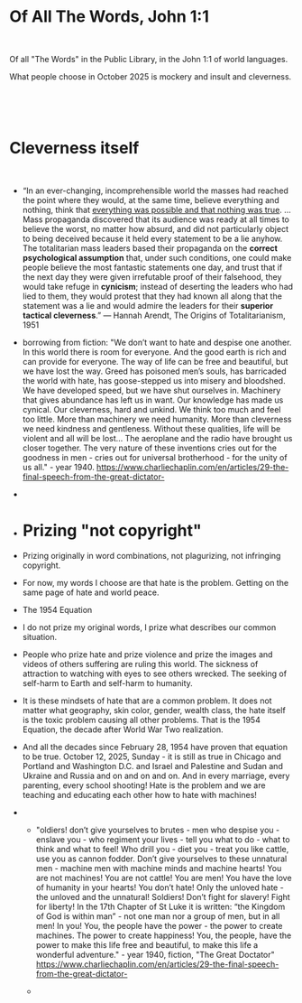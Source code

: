 # Of All The Words, John 1:1

&nbsp;

Of all "The Words" in the Public Library, in the John 1:1 of world languages.

What people choose in October 2025 is mockery and insult and cleverness.

&nbsp;

&nbsp;

# Cleverness itself

&nbsp;

* “In an ever-changing, incomprehensible world the masses had reached the point where they would, at the same time, believe everything and nothing, think that [everything was possible and that nothing was true](https://en.wikipedia.org/wiki/Nothing_Is_True_and_Everything_Is_Possible). ... Mass propaganda discovered that its audience was ready at all times to believe the worst, no matter how absurd, and did not particularly object to being deceived because it held every statement to be a lie anyhow. The totalitarian mass leaders based their propaganda on the **correct psychological assumption** that, under such conditions, one could make people believe the most fantastic statements one day, and trust that if the next day they were given irrefutable proof of their falsehood, they would take refuge in **cynicism**; instead of deserting the leaders who had lied to them, they would protest that they had known all along that the statement was a lie and would admire the leaders for their **superior tactical cleverness**.”
― Hannah Arendt, The Origins of Totalitarianism, 1951

* borrowing from fiction: "We don’t want to hate and despise one another. In this world there is room for everyone. And the good earth is rich and can provide for everyone. The way of life can be free and beautiful, but we have lost the way. Greed has poisoned men’s souls, has barricaded the world with hate, has goose-stepped us into misery and bloodshed. We have developed speed, but we have shut ourselves in. Machinery that gives abundance has left us in want. Our knowledge has made us cynical. Our cleverness, hard and unkind. We think too much and feel too little. More than machinery we need humanity. More than cleverness we need kindness and gentleness. Without these qualities, life will be violent and all will be lost… The aeroplane and the radio have brought us closer together. The very nature of these inventions cries out for the goodness in men - cries out for universal brotherhood - for the unity of us all." - year 1940. https://www.charliechaplin.com/en/articles/29-the-final-speech-from-the-great-dictator-

* &nbsp;

* # Prizing "not copyright"

* Prizing originally in word combinations, not plagurizing, not infringing copyright.

* For now, my words I choose are that hate is the problem. Getting on the same page of hate and world peace.

* The 1954 Equation

* I do not prize my original words, I prize what describes our common situation.

* People who prize hate and prize violence and prize the images and videos of others suffering are ruling this world. The sickness of attraction to watching with eyes to see others wrecked. The seeking of self-harm to Earth and self-harm to humanity.

* It is these mindsets of hate that are a common problem. It does not matter what geography, skin color, gender, wealth class, the hate itself is the toxic problem causing all other problems. That is the 1954 Equation, the decade after World War Two realization.

* And all the decades since February 28, 1954 have proven that equation to be true. October 12, 2025, Sunday - it is still as true in Chicago and Portland and Washington D.C. and Israel and Palestine and Sudan and Ukraine and Russia and on and on and on. And in every marriage, every parenting, every school shooting! Hate is the problem and we are teaching and educating each other how to hate with machines!

* * "oldiers! don’t give yourselves to brutes - men who despise you - enslave you - who regiment your lives - tell you what to do - what to think and what to feel! Who drill you - diet you - treat you like cattle, use you as cannon fodder. Don’t give yourselves to these unnatural men - machine men with machine minds and machine hearts! You are not machines! You are not cattle! You are men! You have the love of humanity in your hearts! You don’t hate! Only the unloved hate - the unloved and the unnatural! Soldiers! Don’t fight for slavery! Fight for liberty! In the 17th Chapter of St Luke it is written: “the Kingdom of God is within man” - not one man nor a group of men, but in all men! In you! You, the people have the power - the power to create machines. The power to create happiness! You, the people, have the power to make this life free and beautiful, to make this life a wonderful adventure." - year 1940, fiction, "The Great Doctator" https://www.charliechaplin.com/en/articles/29-the-final-speech-from-the-great-dictator-
 
  * 

